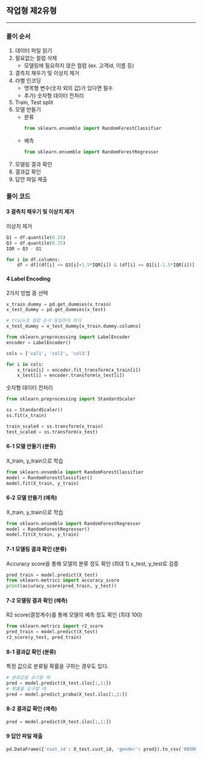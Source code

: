 ## 작업형 제2유형

---

### 풀이 순서
1. 데이터 파일 읽기
2. 필요없는 컬럼 삭제
    - 모델링에 필요하지 않은 컬럼 (ex. 고객id, 이름 등)
3. 결측치 채우기 및 이상치 제거
4. 라벨 인코딩
    - 명목형 변수(숫자 외의 값)가 있다면 필수
    - 추가) 숫자형 데이터 전처리
5. Train, Test split 
6. 모델 만들기
    - 분류
        ```py
        from sklearn.ensemble import RandomForestClassifier
        ```
    - 예측
        ```py
        from sklearn.ensemble import RandomForestRegressor
        ```
7. 모델링 결과 확인
8. 결과값 확인
9. 답안 파일 제출

### 풀이 코드

#### 3 결측치 채우기 및 이상치 제거
이상치 제거
```py
Q1 = df.quantile(0.25)
Q3 = df.quantile(0.75)
IQR = Q3 - Q1

for i in df.columns:
    df = df[(df[i] <= Q3[i]+1.5*IQR[i]) & (df[i] >= Q1[i]-1.5*IQR[i])]
```

#### 4 Label Encoding
2가지 방법 중 선택
```py
x_train_dummy = pd.get_dummies(x_train)
x_test_dummy = pd.get_dummies(x_test)

# train과 컬럼 순서 동일하게 하기
x_test_dummy = x_test_dummy[x_train.dummy.columns]
```

```py
from sklearn.preprocessing import LabelEncoder
encoder = LabelEncoder()

cols = ['col1', 'col2', 'col3']

for i in cols:
    x_train[i] = encoder.fit_transform(x_train[i])
    x_test[i] = encoder.transform(x_test[i])
```
숫자형 데이터 전처리
```py
from sklearn.preprocessing import StandardScaler

ss = StandardScaler()
ss.fit(x_train)

train_scaled = ss.transform(x_train)
test_scaled = ss.transform(x_test)
```

#### 6-1 모델 만들기 (분류)
X_train, y_train으로 학습
```py
from sklearn.ensemble import RandomForestClassifier
model = RandomForestClassifier()
model.fit(X_train, y_train)
```
#### 6-2 모델 만들기 (예측)
X_train, y_train으로 학습
```py
from sklearn.ensemble import RandomForestRegressor
model = RandomForestRegressor()
model.fit(X_train, y_train)
```

#### 7-1 모델링 결과 확인 (분류)
Accuracy score을 통해 모델의 분류 정도 확인 (최대 1)
x_test, y_test로 검증
```py
pred_train = model.predict(X_test)
from sklearn.metrics import accuracy_score
print(accuracy_score(pred_train, y_test))
```

#### 7-2 모델링 결과 확인 (예측)
R2 score(결정계수)를 통해 모델의 예측 정도 확인 (최대 100)
```py
from sklearn.metrics import r2_score
pred_train = model.predict(X_test)
r2_score(y_test, pred_train)
```

#### 8-1 결과값 확인 (분류)
특정 값으로 분류될 확률을 구하는 경우도 있다.
```py
# 분류값을 요구할 때
pred = model.predict(X_test.iloc[:,1:])
# 확률을 요구할 때
pred = model.predict_proba(X_test.iloc[:,1:])
```

#### 8-2 결과값 확인 (예측)

```py
pred = model.predict(X_test.iloc[:,1:])
```

#### 9 답안 파일 제출

```py
pd.DataFrame({'cust_id': X_test.cust_id, 'gender': pred}).to_csv('003000000.csv', index=False)

```

